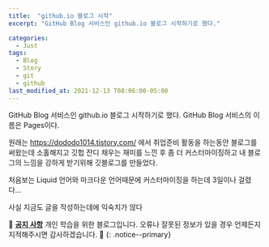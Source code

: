 ```yaml
---
title:  "github.io 블로그 시작"
excerpt: "GitHub Blog 서비스인 github.io 블로그 시작하기로 했다."

categories:
  - Just
tags:
  - Blog
  - Story
  - git
  - github
last_modified_at: 2021-12-13 T08:06:00-05:00
---
```



GitHub Blog 서비스인 github.io 블로그 시작하기로 했다.
GitHub Blog 서비스의 이름은 Pages이다.

원래는 https://dododo1014.tistory.com/ 에서 취업준비 활동을 하는동안 블로그를 써왔는데 소홀해지고 깃헙 잔디 채우는 재미를 느낀 후 좀 더 커스터마이징하고 내 블로그의 느낌을 강하게 받기위해 깃블로그를 만들었다. 

처음보는 Liquid 언어와 마크다운 언어때문에 커스터마이징을 하는데 3일이나 걸렸다...

사실 지금도 글을 작성하는데에 익숙치가 않다 


🌝 **<u>공지 사항</u>** 개인 학습을 위한 블로그입니다. 오류나 잘못된 정보가 있을 경우 언제든지 지적해주시면 감사하겠습니다. 🌝
{: .notice--primary} 